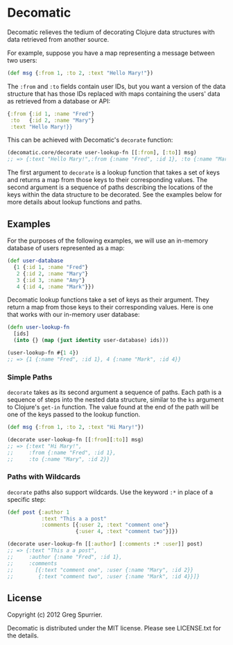 # Decomatic
Decomatic relieves the tedium of decorating Clojure data structures with data retrieved from another source. 

For example, suppose you have a map representing a message between two users:

```clojure
(def msg {:from 1, :to 2, :text "Hello Mary!"})
```

The `:from` and `:to` fields contain user IDs, but you want a version of the data structure that has those IDs replaced with maps containing the users' data as retrieved from a database or API:

```clojure
{:from {:id 1, :name "Fred"}
 :to   {:id 2, :name "Mary"}
 :text "Hello Mary!}}
```

This can be achieved with Decomatic's `decorate` function:

```clojure
(decomatic.core/decorate user-lookup-fn [[:from], [:to]] msg)
;; => {:text "Hello Mary!",:from {:name "Fred", :id 1}, :to {:name "Mary", :id 2}}
```

The first argument to `decorate` is a lookup function that takes a set of keys and returns a map from those keys to their corresponding values. The second argument is a sequence of paths describing the locations of the keys within the data structure to be decorated. See the examples below for more details about lookup functions and paths.

## Examples
For the purposes of the following examples, we will use an in-memory database of users represented as a map:

```clojure
(def user-database
  {1 {:id 1, :name "Fred"}
   2 {:id 2, :name "Mary"}
   3 {:id 3, :name "Amy"}
   4 {:id 4, :name "Mark"}})
```

Decomatic lookup functions take a set of keys as their argument. They return a map from those keys to their corresponding values. Here is one that works with our in-memory user database:

```clojure
(defn user-lookup-fn
  [ids]
  (into {} (map (juxt identity user-database) ids)))

(user-lookup-fn #{1 4})
;; => {1 {:name "Fred", :id 1}, 4 {:name "Mark", :id 4}}
```

### Simple Paths
`decorate` takes as its second argument a sequence of paths. Each path is a sequence of steps into the nested data structure, similar to the `ks` argument to Clojure's `get-in` function. The value found at the end of the path will be one of the keys passed to the lookup function.

```clojure
(def msg {:from 1, :to 2, :text "Hi Mary!"})

(decorate user-lookup-fn [[:from][:to]] msg)
;; => {:text "Hi Mary!",
;;     :from {:name "Fred", :id 1},
;;     :to {:name "Mary", :id 2}}
```

### Paths with Wildcards
`decorate` paths also support wildcards. Use the keyword `:*` in place of a specific step:

```clojure
(def post {:author 1
           :text "This a a post"
           :comments [{:user 2, :text "comment one"}
                      {:user 4, :text "comment two"}]})

(decorate user-lookup-fn [[:author] [:comments :* :user]] post)
;; => {:text "This a a post",
;;     :author {:name "Fred", :id 1},
;;     :comments
;;       [{:text "comment one", :user {:name "Mary", :id 2}}
;;        {:text "comment two", :user {:name "Mark", :id 4}}]}
```

## License
Copyright (c) 2012 Greg Spurrier.

Decomatic is distributed under the MIT license. Please see LICENSE.txt for the details.
